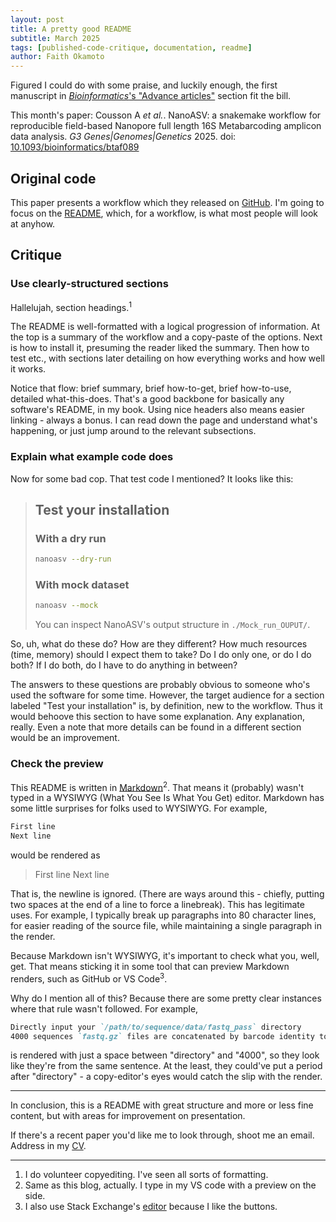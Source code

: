 ```yaml
---
layout: post
title: A pretty good README
subtitle: March 2025
tags: [published-code-critique, documentation, readme]
author: Faith Okamoto
---
```


Figured I could do with some praise, and luckily enough, the first manuscript in
[*Bioinformatics*'s "Advance articles"][AdvanceArticles] section fit the bill.

This month's paper: Cousson A *et al.*. NanoASV: a snakemake workflow for
reproducible field-based Nanopore full length 16S Metabarcoding amplicon data
analysis. *G3 Genes|Genomes|Genetics* 2025. doi:
[10.1093/bioinformatics/btaf089][DOI]

## Original code

This paper presents a workflow which they released on [GitHub][Code]. I'm going
to focus on the [README][README], which, for a workflow, is what most people
will look at anyhow.

## Critique

### Use clearly-structured sections

Hallelujah, section headings.<sup>1</sup>

The README is well-formatted with a logical progression of information. At the
top is a summary of the workflow and a copy-paste of the options. Next is how to
install it, presuming the reader liked the summary. Then how to test etc., with
sections later detailing on how everything works and how well it works.

Notice that flow: brief summary, brief how-to-get, brief how-to-use, detailed
what-this-does. That's a good backbone for basically any software's README, in
my book. Using nice headers also means easier linking - always a bonus. I can
read down the page and understand what's happening, or just jump around to the
relevant subsections.

### Explain what example code does

Now for some bad cop. That test code I mentioned? It looks like this:

> ## Test your installation
> 
> ### With a dry run
> 
> ```sh
> nanoasv --dry-run
> ```
> 
> ### With mock dataset
> 
> ```sh
> nanoasv --mock
> ```
>
> You can inspect NanoASV's output structure in `./Mock_run_OUPUT/`.

So, uh, what do these do? How are they different? How much resources (time,
memory) should I expect them to take? Do I do only one, or do I do both? If I do
both, do I have to do anything in between?

The answers to these questions are probably obvious to someone who's used the
software for some time. However, the target audience for a section labeled "Test
your installation" is, by definition, new to the workflow. Thus it would behoove
this section to have some explanation. Any explanation, really. Even a note that
more details can be found in a different section would be an improvement.

### Check the preview

This README is written in [Markdown][Markdown]<sup>2</sup>. That means it
(probably) wasn't typed in a WYSIWYG (What You See Is What You Get) editor. 
Markdown has some little surprises for folks used to WYSIWYG. For example,

```md
First line
Next line
```

would be rendered as

> First line
> Next line

That is, the newline is ignored. (There are ways around this - chiefly, putting
two spaces at the end of a line to force a linebreak). This has legitimate uses.
For example, I typically break up paragraphs into 80 character lines, for easier
reading of the source file, while maintaining a single paragraph in the render.

Because Markdown isn't WYSIWYG, it's important to check what you, well, get.
That means sticking it in some tool that can preview Markdown renders, such as
GitHub or VS Code<sup>3</sup>.

Why do I mention all of this? Because there are some pretty clear instances
where that rule wasn't followed. For example,

```md
Directly input your `/path/to/sequence/data/fastq_pass` directory
4000 sequences `fastq.gz` files are concatenated by barcode identity to make one `barcodeXX.fastq.gz` file.
```

is rendered with just a space between "directory" and "4000", so they look like
they're from the same sentence. At the least, they could've put a period after
"directory" - a copy-editor's eyes would catch the slip with the render.

----

In conclusion, this is a README with great structure and more or less fine
content, but with areas for improvement on presentation.

If there's a recent paper you'd like me to look through, shoot me an email.
Address in my [CV][CV].

----

1. I do volunteer copyediting. I've seen all sorts of formatting.  
2. Same as this blog, actually. I type in my VS code with a preview on the side.  
3. I also use Stack Exchange's [editor][AskQuestion] because I like the buttons.

[AdvanceArticles]: https://academic.oup.com/bioinformatics/advance-articles
[AskQuestion]: https://meta.stackexchange.com/questions/ask
[Code]: https://github.com/ImagoXV/NanoASV
[CV]: https://faithokamoto.github.io/cv/
[DOI]: https://doi.org/10.1093/bioinformatics/btaf089
[Markdown]: https://www.markdowntutorial.com/
[README]: https://github.com/ImagoXV/NanoASV/blob/main/README.md